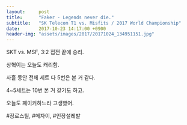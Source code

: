 ```yaml
---
layout:     post
title:      "Faker - Legends never die."
subtitle:   "SK Telecom T1 vs. Misfits / 2017 World Championship"
date:       2017-10-23 14:17:00 +0900
header-img: "assets/images/2017/20171024_134951151.jpg"
---
```


SKT vs. MSF, 3:2 접전 끝에 승리.

상혁이는 오늘도 캐리함.

사흘 동안 전체 세트 다 5번은 본 거 같다.

4~5세트는 10번 본 거 같기도 하고.

오늘도 페이커하느라 고생했어.

\#장로스틸, \#메자이, \#인장설레발
